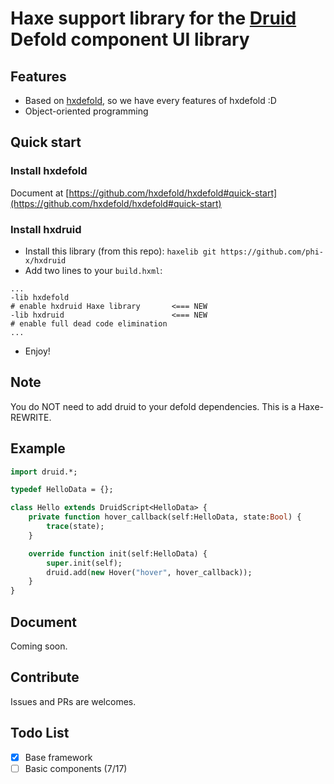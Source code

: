 # Haxe support library for the [Druid](https://github.com/Insality/druid) Defold component UI library

## Features

+ Based on [hxdefold](https://github.com/hxdefold/hxdefold), so we have every features of hxdefold :D
+ Object-oriented programming

## Quick start

### Install hxdefold

Document at [https://github.com/hxdefold/hxdefold#quick-start](https://github.com/hxdefold/hxdefold#quick-start)

### Install hxdruid

+ Install this library (from this repo): `haxelib git https://github.com/phi-x/hxdruid`
+ Add two lines to your `build.hxml`:
```hxml
...
-lib hxdefold
# enable hxdruid Haxe library       <=== NEW
-lib hxdruid                        <=== NEW
# enable full dead code elimination
...
```
+ Enjoy!

## Note

You do NOT need to add druid to your defold dependencies. This is a Haxe-REWRITE.

## Example
```haxe
import druid.*;

typedef HelloData = {};

class Hello extends DruidScript<HelloData> {
    private function hover_callback(self:HelloData, state:Bool) {
        trace(state);
    }

    override function init(self:HelloData) {
        super.init(self);
        druid.add(new Hover("hover", hover_callback));
    }
}
```

## Document

Coming soon.

## Contribute

Issues and PRs are welcomes.

## Todo List

+ [x] Base framework
+ [ ] Basic components (7/17)
